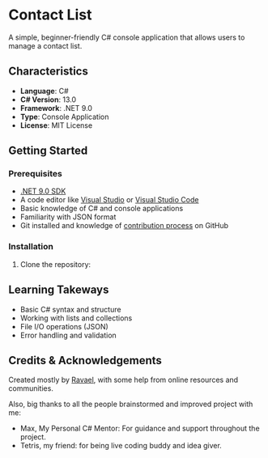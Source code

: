 # Contact List

A simple, beginner-friendly C# console application that allows users to manage a contact list.

## Characteristics

- **Language**: C#
- **C# Version**: 13.0
- **Framework**: .NET 9.0
- **Type**: Console Application
- **License**: MIT License

## Getting Started

### Prerequisites

- [.NET 9.0 SDK](https://dotnet.microsoft.com/en-us/download/dotnet/9.0)
- A code editor like [Visual Studio](https://visualstudio.microsoft.com/) or [Visual Studio Code](https://code.visualstudio.com/)
- Basic knowledge of C# and console applications
- Familiarity with JSON format
- Git installed and knowledge of [contribution process](https://github.com/firstcontributions/first-contributions) on GitHub

### Installation

1. Clone the repository:

## Learning Takeways

- Basic C# syntax and structure
- Working with lists and collections
- File I/O operations (JSON)
- Error handling and validation

## Credits & Acknowledgements

Created mostly by [Ravael](https://github.com/ravaeljasny), with some help from online resources and communities.

Also, big thanks to all the people brainstormed and improved project with me:
- Max, My Personal C# Mentor: For guidance and support throughout the project.
- Tetris, my friend: for being live coding buddy and idea giver.